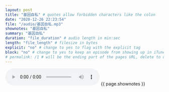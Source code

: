 ```yaml
---
layout: post
title: "基因自私" # quotes allow forbidden characters like the colon
date: "2020-12-26 22:23:54"
file: "/audio/基因自私.mp3"
shownotes: "基因自私"
summary: "基因自私"
duration: "file_duration" # audio length in min:sec
length: "file_length" # filesize in bytes
explicit: "no" # change to yes to flag with the explicit tag
block: "no" # change to yes to keep an episode from showing up in iTunes
# permalink: /1 # will be the ending part of the pages URL, delete to default to the title
---
```


<audio controls>
<source src="{{site.url}}{{site.baseurl}}{{ page.file }}" type="audio/x-mp3">
Your browser does not support the audio element.
</audio>
{{ page.shownotes }}
